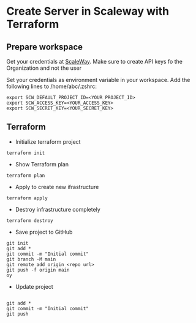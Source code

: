 # Create Server in Scaleway with Terraform

## Prepare workspace
Get your credentials at [ScaleWay](https://console.scaleway.com/project/credentials).
Make sure to create API keys fo the Organization and not the user

Set your credentials as environment variable in your workspace. 
Add the following lines to /home/abc/.zshrc:

```
export SCW_DEFAULT_PROJECT_ID=<YOUR_PROJECT_ID>
export SCW_ACCESS_KEY=<YOUR_ACCESS_KEY>
export SCW_SECRET_KEY=<YOUR_SECRET_KEY>
```

## Terraform

- Initialize terraform project 
```
terraform init
```
- Show Terraform plan
```
terraform plan
```
- Apply to create new ifrastructure
```
terraform apply
```
- Destroy infrastructure completely
```
terraform destroy
```




- Save project to GitHub
```
git init
git add *
git commit -m "Initial commit"
git branch -M main
git remote add origin <repo url>
git push -f origin main
oy
```

- Update project
```

git add *
git commit -m "Initial commit"
git push
```

